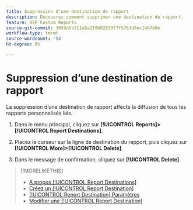 ```yaml
---
title: Suppression d’une destination de rapport
description: Découvrez comment supprimer une destination de rapport.
feature: DSP Custom Reports
source-git-commit: 3059a5b211a8a219b02930f7f5763d5ec1467b8e
workflow-type: tm+mt
source-wordcount: '54'
ht-degree: 0%

---
```


# Suppression d’une destination de rapport

La suppression d’une destination de rapport affecte la diffusion de tous les rapports personnalisés liés.

1. Dans le menu principal, cliquez sur **[!UICONTROL Reports]>[!UICONTROL Report Destinations]**.

1. Placez le curseur sur la ligne de destination du rapport, puis cliquez sur **[!UICONTROL More]>[!UICONTROL Delete]**.

1. Dans le message de confirmation, cliquez sur **[!UICONTROL Delete]**.

>[!MORELIKETHIS]
>
>* [A propos [!UICONTROL Report Destinations]](/help/dsp/reports/report-destinations/report-destination-about.md)
>* [Créez un [!UICONTROL Report Destination]](/help/dsp/reports/report-destinations/report-destination-create.md)
>* [[!UICONTROL Report Destination] Paramètres](/help/dsp/reports/report-destinations/report-destination-settings.md)
>* [Modifier une [!UICONTROL Report Destination]](/help/dsp/reports/report-destinations/report-destination-edit.md)

